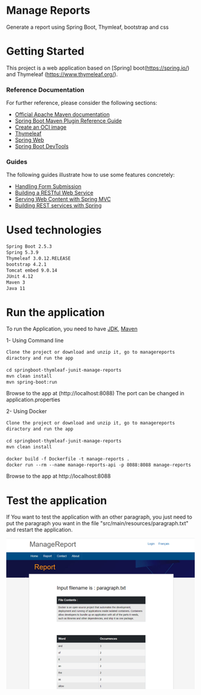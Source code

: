 # Manage Reports

Generate a report using Spring Boot, Thymleaf, bootstrap and css

# Getting Started

This project is a web application based on [Spring] boot(https://spring.io/) and Thymeleaf (https://www.thymeleaf.org/).

### Reference Documentation
For further reference, please consider the following sections:

* [Official Apache Maven documentation](https://maven.apache.org/guides/index.html)
* [Spring Boot Maven Plugin Reference Guide](https://docs.spring.io/spring-boot/docs/2.5.3/maven-plugin/reference/html/)
* [Create an OCI image](https://docs.spring.io/spring-boot/docs/2.5.3/maven-plugin/reference/html/#build-image)
* [Thymeleaf](https://docs.spring.io/spring-boot/docs/2.5.3/reference/htmlsingle/#boot-features-spring-mvc-template-engines)
* [Spring Web](https://docs.spring.io/spring-boot/docs/2.5.3/reference/htmlsingle/#boot-features-developing-web-applications)
* [Spring Boot DevTools](https://docs.spring.io/spring-boot/docs/2.5.3/reference/htmlsingle/#using-boot-devtools)

### Guides
The following guides illustrate how to use some features concretely:

* [Handling Form Submission](https://spring.io/guides/gs/handling-form-submission/)
* [Building a RESTful Web Service](https://spring.io/guides/gs/rest-service/)
* [Serving Web Content with Spring MVC](https://spring.io/guides/gs/serving-web-content/)
* [Building REST services with Spring](https://spring.io/guides/tutorials/bookmarks/)


# Used technologies
    Spring Boot 2.5.3
    Spring 5.3.9
    Thymeleaf 3.0.12.RELEASE
    bootstrap 4.2.1
    Tomcat embed 9.0.14
    JUnit 4.12
    Maven 3
    Java 11

# Run the application

To run the Application, you need to have [JDK](http://www.oracle.com/technetwork/java/javase/downloads/index.html), [Maven](https://maven.apache.org/) 

1- Using Command line

```
Clone the project or download and unzip it, go to managereports diractory and run the app

cd springboot-thymleaf-junit-manage-reports
mvn clean install
mvn spring-boot:run
```
Browse to the app at (http://localhost:8088)
The port can be changed in application.properties

2- Using Docker

```
Clone the project or download and unzip it, go to managereports diractory and run the app

cd springboot-thymleaf-junit-manage-reports
mvn clean install

docker build -f Dockerfile -t manage-reports .
docker run --rm --name manage-reports-api -p 8088:8088 manage-reports
```
Browse to the app at http://localhost:8088



# Test the application

If You want to test the application with an other paragraph, you just need to put the paragraph you want in the file "src/main/resources/paragraph.txt" and restart the application.

![report](./assets/README-1627862530817.png)


